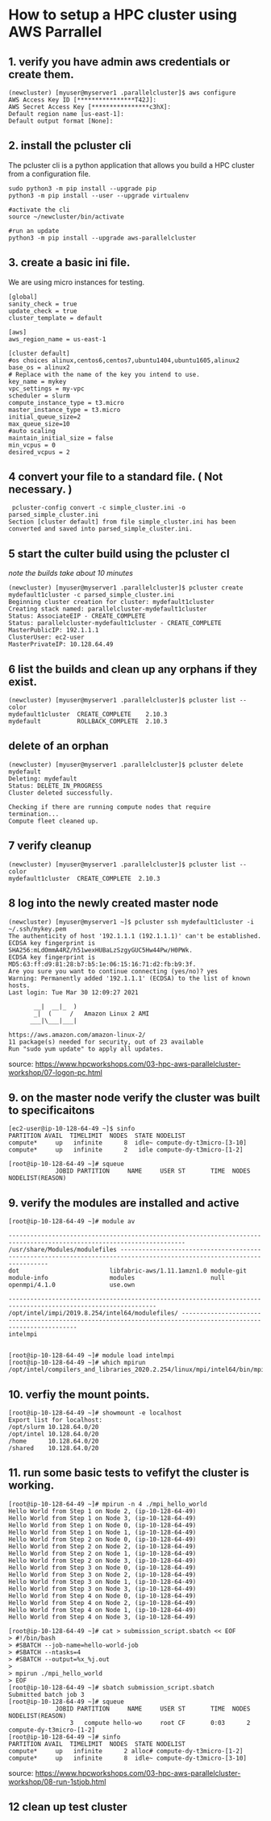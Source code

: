 # How to setup a HPC cluster using AWS Parrallel


## 1. verify you have admin aws credentials or create them.

```
(newcluster) [myuser@myserver1 .parallelcluster]$ aws configure
AWS Access Key ID [****************T42J]:
AWS Secret Access Key [****************c3hX]:
Default region name [us-east-1]:
Default output format [None]:
```

## 2. install the pcluster cli

The pcluster cli is a python application that allows you build a HPC cluster from a configuration file.

```
sudo python3 -m pip install --upgrade pip
python3 -m pip install --user --upgrade virtualenv

#activate the cli
source ~/newcluster/bin/activate

#run an update
python3 -m pip install --upgrade aws-parallelcluster
```

## 3. create a basic ini file.

We are using micro instances for testing.

```
[global]
sanity_check = true
update_check = true
cluster_template = default

[aws]
aws_region_name = us-east-1

[cluster default]
#os choices alinux,centos6,centos7,ubuntu1404,ubuntu1605,alinux2
base_os = alinux2
# Replace with the name of the key you intend to use.
key_name = mykey
vpc_settings = my-vpc
scheduler = slurm
compute_instance_type = t3.micro
master_instance_type = t3.micro
initial_queue_size=2
max_queue_size=10
#auto scaling
maintain_initial_size = false
min_vcpus = 0
desired_vcpus = 2
```

## 4 convert your file to a standard file. ( Not necessary. )

```
 pcluster-config convert -c simple_cluster.ini -o parsed_simple_cluster.ini
Section [cluster default] from file simple_cluster.ini has been converted and saved into parsed_simple_cluster.ini.
```
## 5 start the culter build using the pcluster cl

*note the builds take about 10 minutes*

```
(newcluster) [myuser@myserver1 .parallelcluster]$ pcluster create mydefault1cluster -c parsed_simple_cluster.ini
Beginning cluster creation for cluster: mydefault1cluster
Creating stack named: parallelcluster-mydefault1cluster
Status: AssociateEIP - CREATE_COMPLETE
Status: parallelcluster-mydefault1cluster - CREATE_COMPLETE
MasterPublicIP: 192.1.1.1
ClusterUser: ec2-user
MasterPrivateIP: 10.128.64.49
```

## 6 list the builds and clean up any orphans if they exist.

```
(newcluster) [myuser@myserver1 .parallelcluster]$ pcluster list --color
mydefault1cluster  CREATE_COMPLETE    2.10.3
mydefault          ROLLBACK_COMPLETE  2.10.3
```

## delete of an orphan

```
(newcluster) [myuser@myserver1 .parallelcluster]$ pcluster delete mydefault
Deleting: mydefault
Status: DELETE_IN_PROGRESS
Cluster deleted successfully.

Checking if there are running compute nodes that require termination...
Compute fleet cleaned up.
```

## 7 verify cleanup

```
(newcluster) [myuser@myserver1 .parallelcluster]$ pcluster list --color
mydefault1cluster  CREATE_COMPLETE  2.10.3
```

## 8 log into the newly created master node

```
(newcluster) [myuser@myserver1 ~]$ pcluster ssh mydefault1cluster -i ~/.ssh/mykey.pem
The authenticity of host '192.1.1.1 (192.1.1.1)' can't be established.
ECDSA key fingerprint is SHA256:mLdOmmA4RZ/h51wexHUBaLzSzgyGUC5Hw44Pw/H0PWk.
ECDSA key fingerprint is MD5:63:ff:d9:81:28:b7:b5:1e:06:15:16:71:d2:fb:b9:3f.
Are you sure you want to continue connecting (yes/no)? yes
Warning: Permanently added '192.1.1.1' (ECDSA) to the list of known hosts.
Last login: Tue Mar 30 12:09:27 2021

       __|  __|_  )
       _|  (     /   Amazon Linux 2 AMI
      ___|\___|___|

https://aws.amazon.com/amazon-linux-2/
11 package(s) needed for security, out of 23 available
Run "sudo yum update" to apply all updates.
```

source: https://www.hpcworkshops.com/03-hpc-aws-parallelcluster-workshop/07-logon-pc.html

## 9. on the master node verify the cluster was built to specificaitons

```
[ec2-user@ip-10-128-64-49 ~]$ sinfo
PARTITION AVAIL  TIMELIMIT  NODES  STATE NODELIST
compute*     up   infinite      8  idle~ compute-dy-t3micro-[3-10]
compute*     up   infinite      2   idle compute-dy-t3micro-[1-2]

[root@ip-10-128-64-49 ~]# squeue
             JOBID PARTITION     NAME     USER ST       TIME  NODES NODELIST(REASON)
```

## 9. verify the modules are installed and active

```
[root@ip-10-128-64-49 ~]# module av

----------------------------------------------------------------------------------------------------------------------- /usr/share/Modules/modulefiles ------------------------------------------------------------------------------------------------------------------------
dot                         libfabric-aws/1.11.1amzn1.0 module-git                  module-info                 modules                     null                        openmpi/4.1.0               use.own

--------------------------------------------------------------------------------------------------------------- /opt/intel/impi/2019.8.254/intel64/modulefiles/ ---------------------------------------------------------------------------------------------------------------
intelmpi


[root@ip-10-128-64-49 ~]# module load intelmpi
[root@ip-10-128-64-49 ~]# which mpirun
/opt/intel/compilers_and_libraries_2020.2.254/linux/mpi/intel64/bin/mpirun
```

## 10. verfiy the mount points.

```
[root@ip-10-128-64-49 ~]# showmount -e localhost
Export list for localhost:
/opt/slurm 10.128.64.0/20
/opt/intel 10.128.64.0/20
/home      10.128.64.0/20
/shared    10.128.64.0/20
```

## 11. run some basic tests to vefifyt the cluster is working.



```
[root@ip-10-128-64-49 ~]# mpirun -n 4 ./mpi_hello_world
Hello World from Step 1 on Node 2, (ip-10-128-64-49)
Hello World from Step 1 on Node 3, (ip-10-128-64-49)
Hello World from Step 1 on Node 0, (ip-10-128-64-49)
Hello World from Step 1 on Node 1, (ip-10-128-64-49)
Hello World from Step 2 on Node 0, (ip-10-128-64-49)
Hello World from Step 2 on Node 2, (ip-10-128-64-49)
Hello World from Step 2 on Node 1, (ip-10-128-64-49)
Hello World from Step 2 on Node 3, (ip-10-128-64-49)
Hello World from Step 3 on Node 0, (ip-10-128-64-49)
Hello World from Step 3 on Node 2, (ip-10-128-64-49)
Hello World from Step 3 on Node 1, (ip-10-128-64-49)
Hello World from Step 3 on Node 3, (ip-10-128-64-49)
Hello World from Step 4 on Node 0, (ip-10-128-64-49)
Hello World from Step 4 on Node 2, (ip-10-128-64-49)
Hello World from Step 4 on Node 1, (ip-10-128-64-49)
Hello World from Step 4 on Node 3, (ip-10-128-64-49)

[root@ip-10-128-64-49 ~]# cat > submission_script.sbatch << EOF
> #!/bin/bash
> #SBATCH --job-name=hello-world-job
> #SBATCH --ntasks=4
> #SBATCH --output=%x_%j.out
>
> mpirun ./mpi_hello_world
> EOF
[root@ip-10-128-64-49 ~]# sbatch submission_script.sbatch
Submitted batch job 3
[root@ip-10-128-64-49 ~]# squeue
             JOBID PARTITION     NAME     USER ST       TIME  NODES NODELIST(REASON)
                 3   compute hello-wo     root CF       0:03      2 compute-dy-t3micro-[1-2]
[root@ip-10-128-64-49 ~]# sinfo
PARTITION AVAIL  TIMELIMIT  NODES  STATE NODELIST
compute*     up   infinite      2 alloc# compute-dy-t3micro-[1-2]
compute*     up   infinite      8  idle~ compute-dy-t3micro-[3-10]
```

source: https://www.hpcworkshops.com/03-hpc-aws-parallelcluster-workshop/08-run-1stjob.html


## 12 clean up test cluster

